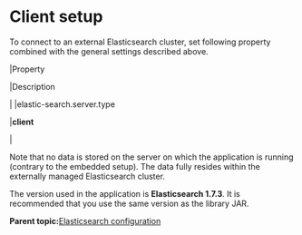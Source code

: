 # Client setup

To connect to an external Elasticsearch cluster, set following property combined with the general settings described above.

|Property

|Description

|
|elastic-search.server.type

|**client**

|

Note that no data is stored on the server on which the application is running \(contrary to the embedded setup\). The data fully resides within the externally managed Elasticsearch cluster.

The version used in the application is **Elasticsearch 1.7.3**. It is recommended that you use the same version as the library JAR.

**Parent topic:**[Elasticsearch configuration](../topics/elasticsearch_configuration.md)

